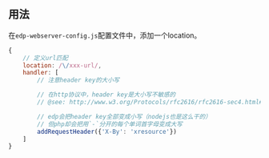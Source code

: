 ## 用法

在`edp-webserver-config.js`配置文件中，添加一个location。

```javascript
{
    // 定义url匹配
    location: /\/xxx-url/,
    handler: [
        // 注意header key的大小写

        // 在http协议中，header key是大小写不敏感的 
        // @see: http://www.w3.org/Protocols/rfc2616/rfc2616-sec4.html#sec4.2

        // edp会把header key全部变成小写（nodejs也是这么干的）
        // 但php却会把用`-`分开的每个单词首字母变成大写
        addRequestHeader({'X-By': 'xresource'})
    ]
}
```
